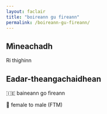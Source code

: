 ```yaml
---
layout: faclair
title: "boireann gu fireann"
permalink: /boireann-gu-fireann/
---
```


## Mìneachadh

Ri thighinn

## Eadar-theangachaidhean

&#x1f1ee;&#x1f1ea; baineann go fireann

&#x1f3f4;&#xe0067;&#xe0062;&#xe0065;&#xe006e;&#xe0067;&#xe007f; female to male (FTM)